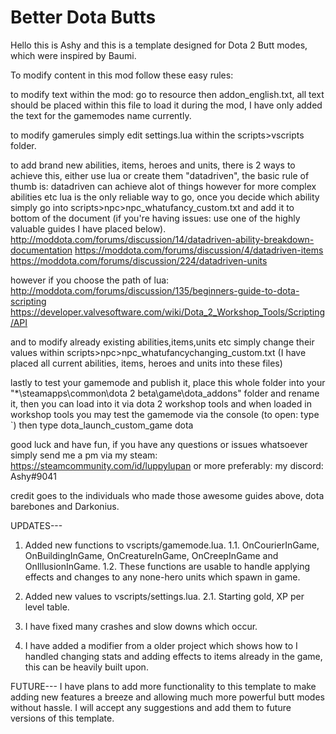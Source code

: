 # Better Dota Butts
Hello this is Ashy and this is a template designed for Dota 2 Butt modes, which were inspired by Baumi.

To modify content in this mod follow these easy rules:

to modify text within the mod: go to resource then addon_english.txt, all text should be placed within this file to load it during the mod, I have only added the text for the gamemodes name currently.

to modify gamerules simply edit settings.lua within the scripts>vscripts folder.

to add brand new abilities, items, heroes and units, there is 2 ways to achieve this, either use lua or create them "datadriven", the basic rule of thumb is: datadriven can achieve alot of things however for more complex abilities etc lua is the only reliable way to go, once you decide which ability simply go into scripts>npc>npc_whatufancy_custom.txt and add it to bottom of the document (if you're having issues: use one of the highly valuable guides I have placed below).
http://moddota.com/forums/discussion/14/datadriven-ability-breakdown-documentation
https://moddota.com/forums/discussion/4/datadriven-items
https://moddota.com/forums/discussion/224/datadriven-units

however if you choose the path of lua:
http://moddota.com/forums/discussion/135/beginners-guide-to-dota-scripting
https://developer.valvesoftware.com/wiki/Dota_2_Workshop_Tools/Scripting/API

and to modify already existing abilities,items,units etc simply change their values within scripts>npc>npc_whatufancychanging_custom.txt (I have placed all current abilities, items, heroes and units into these files)

lastly to test your gamemode and publish it, place this whole folder into your "*\steamapps\common\dota 2 beta\game\dota_addons" folder and rename it, then you can load into it via dota 2 workshop tools and when loaded in workshop tools you may test the gamemode via the console (to open: type `) then type dota_launch_custom_game <nameofyourmodsfolder> dota


good luck and have fun, if you have any questions or issues whatsoever simply send me a pm via my steam: https://steamcommunity.com/id/luppylupan or more preferably: my discord: Ashy#9041

credit goes to the individuals who made those awesome guides above, dota barebones and Darkonius.



UPDATES---
1. Added new functions to vscripts/gamemode.lua.
1.1. OnCourierInGame, OnBuildingInGame, OnCreatureInGame, OnCreepInGame and OnIllusionInGame.
1.2. These functions are usable to handle applying effects and changes to any none-hero units which spawn in game.

2. Added new values to vscripts/settings.lua.
2.1. Starting gold, XP per level table.

3. I have fixed many crashes and slow downs which occur.

4. I have added a modifier from a older project which shows how to I handled changing stats and adding effects to items already in the game, this can be heavily built upon.

FUTURE---
I have plans to add more functionality to this template to make adding new features a breeze and allowing much more powerful butt modes without hassle.
I will accept any suggestions and add them to future versions of this template.
